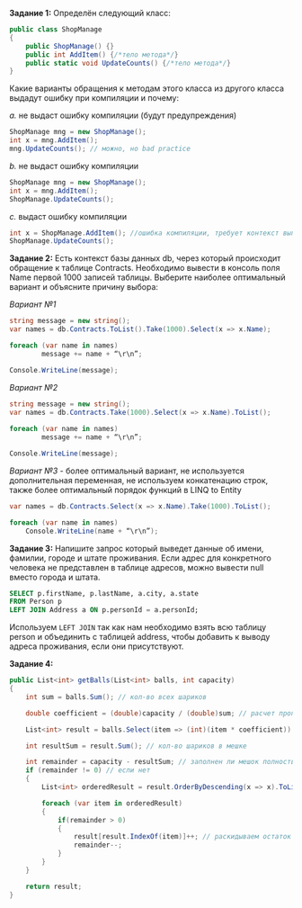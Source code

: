 **Задание 1:**
Определён следующий класс:
```csharp
public class ShopManage
{
	public ShopManage() {}
	public int AddItem() {/*тело метода*/}
	public static void UpdateCounts() {/*тело метода*/}
}
```
Какие варианты обращения к методам этого класса из другого класса выдадут ошибку при компиляции и почему:

_a._  не выдаст ошибку компиляции (будут предупреждения)
```csharp
ShopManage mng = new ShopManage();
int x = mng.AddItem();
mng.UpdateCounts(); // можно, но bad practice
```
_b._ не выдаст ошибку компиляции
```csharp
ShopManage mng = new ShopManage();
int x = mng.AddItem();
ShopManage.UpdateCounts();
```
_c._ выдаст ошибку компиляции
```csharp
int x = ShopManage.AddItem(); //ошибка компиляции, требует контекст выполнения
ShopManage.UpdateCounts();
```
**Задание 2:**
Есть контекст базы данных db, через который происходит обращение к таблице Contracts. Необходимо вывести в консоль поля Name первой 1000 записей таблицы. Выберите наиболее оптимальный вариант и объясните причину выбора:

_Вариант №1_
```csharp
string message = new string();
var names = db.Contracts.ToList().Take(1000).Select(x => x.Name);

foreach (var name in names)
		message += name + “\r\n”;

Console.WriteLine(message);
```
_Вариант №2_
```csharp
string message = new string();
var names = db.Contracts.Take(1000).Select(x => x.Name).ToList();
	
foreach (var name in names)
		message += name + “\r\n”;

Console.WriteLine(message);
```
_Вариант №3_ - более оптимальный вариант, не используется дополнительная переменная, не используем конкатенацию строк, также более оптимальный порядок функций в LINQ to Entity 
```csharp
var names = db.Contracts.Select(x => x.Name).Take(1000).ToList();

foreach (var name in names)
	Console.WriteLine(name + “\r\n”);
```

**Задание 3:**
Напишите запрос который выведет данные об имени, фамилии, городе и штате проживания.
Если адрес для конкретного человека не представлен в таблице адресов, можно вывести null вместо города и штата.
```sql
SELECT p.firstName, p.lastName, a.city, a.state
FROM Person p
LEFT JOIN Address a ON p.personId = a.personId;
```
Используем ```LEFT JOIN``` так как нам необходимо взять всю таблицу person и объединить с таблицей address, чтобы добавить к выводу адреса проживания, если они присутствуют.

**Задание 4:**
```csharp
public List<int> getBalls(List<int> balls, int capacity)
{
    int sum = balls.Sum(); // кол-во всех шариков

    double coefficient = (double)capacity / (double)sum; // расчет пропорций

    List<int> result = balls.Select(item => (int)(item * coefficient)).ToList(); // список шариков в мешке

    int resultSum = result.Sum(); // кол-во шариков в мешке

    int remainder = capacity - resultSum; // заполнен ли мешок полностью
    if (remainder != 0) // если нет 
    {
        List<int> orderedResult = result.OrderByDescending(x => x).ToList(); // сортируем по убыванию приоритета, исходя из пропорции 

        foreach (var item in orderedResult)
        {
            if(remainder > 0)
            {
                result[result.IndexOf(item)]++; // раскидываем остаток в порядке приоритета 
                remainder--;
            }
        }
    }

    return result;
}
```
